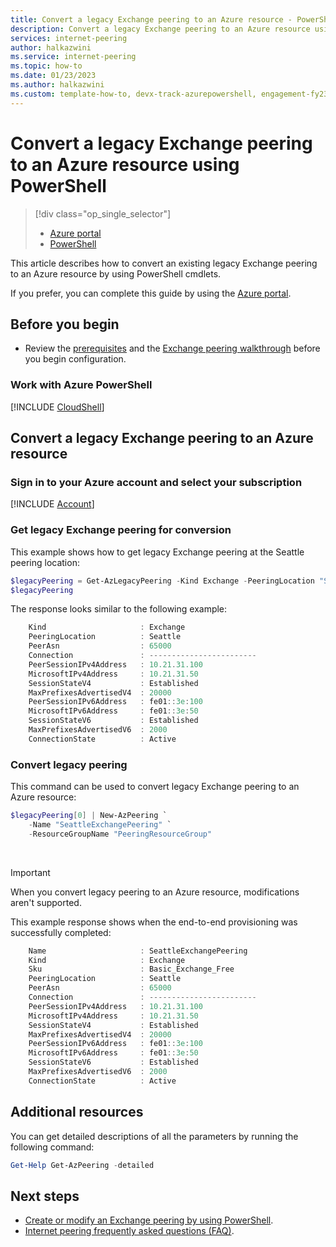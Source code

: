```yaml
---
title: Convert a legacy Exchange peering to an Azure resource - PowerShell
description: Convert a legacy Exchange peering to an Azure resource using PowerShell.
services: internet-peering
author: halkazwini
ms.service: internet-peering
ms.topic: how-to
ms.date: 01/23/2023
ms.author: halkazwini 
ms.custom: template-how-to, devx-track-azurepowershell, engagement-fy23
---
```


# Convert a legacy Exchange peering to an Azure resource using PowerShell

> [!div class="op_single_selector"]
> - [Azure portal](howto-legacy-exchange-portal.md)
> - [PowerShell](howto-legacy-exchange-powershell.md)

This article describes how to convert an existing legacy Exchange peering to an Azure resource by using PowerShell cmdlets.

If you prefer, you can complete this guide by using the [Azure portal](howto-legacy-exchange-portal.md).

## Before you begin
* Review the [prerequisites](prerequisites.md) and the [Exchange peering walkthrough](walkthrough-exchange-all.md) before you begin configuration.

### Work with Azure PowerShell
[!INCLUDE [CloudShell](./includes/cloudshell-powershell-about.md)]

## Convert a legacy Exchange peering to an Azure resource

### Sign in to your Azure account and select your subscription
[!INCLUDE [Account](./includes/account-powershell.md)]

### <a name= get></a>Get legacy Exchange peering for conversion
This example shows how to get legacy Exchange peering at the Seattle peering location:

```powershell
$legacyPeering = Get-AzLegacyPeering -Kind Exchange -PeeringLocation "Seattle"
$legacyPeering
```

The response looks similar to the following example:
```powershell
    Kind                     : Exchange
    PeeringLocation          : Seattle
    PeerAsn                  : 65000
    Connection               : ------------------------
    PeerSessionIPv4Address   : 10.21.31.100
    MicrosoftIPv4Address     : 10.21.31.50
    SessionStateV4           : Established
    MaxPrefixesAdvertisedV4  : 20000
    PeerSessionIPv6Address   : fe01::3e:100
    MicrosoftIPv6Address     : fe01::3e:50
    SessionStateV6           : Established
    MaxPrefixesAdvertisedV6  : 2000
    ConnectionState          : Active
```

### Convert legacy peering
This command can be used to convert legacy Exchange peering to an Azure resource:

```powershell
$legacyPeering[0] | New-AzPeering `
    -Name "SeattleExchangePeering" `
    -ResourceGroupName "PeeringResourceGroup"

```

&nbsp;
> [!IMPORTANT] 
> When you convert legacy peering to an Azure resource, modifications aren't supported.
&nbsp;

This example response shows when the end-to-end provisioning was successfully completed:

```powershell
    Name                     : SeattleExchangePeering
    Kind                     : Exchange
    Sku                      : Basic_Exchange_Free
    PeeringLocation          : Seattle
    PeerAsn                  : 65000
    Connection               : ------------------------
    PeerSessionIPv4Address   : 10.21.31.100
    MicrosoftIPv4Address     : 10.21.31.50
    SessionStateV4           : Established
    MaxPrefixesAdvertisedV4  : 20000
    PeerSessionIPv6Address   : fe01::3e:100
    MicrosoftIPv6Address     : fe01::3e:50
    SessionStateV6           : Established
    MaxPrefixesAdvertisedV6  : 2000
    ConnectionState          : Active
```
## Additional resources
You can get detailed descriptions of all the parameters by running the following command:

```powershell
Get-Help Get-AzPeering -detailed
```

## Next steps

- [Create or modify an Exchange peering by using PowerShell](howto-exchange-powershell.md).
- [Internet peering frequently asked questions (FAQ)](faqs.md).